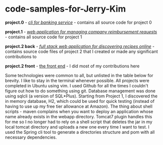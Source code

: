 # code-samples-for-Jerry-Kim

**project.0** - [*cli for banking service*](https://github.com/jbki/elbancomuchapasta) - contains all source code for project 0

**project.1** - [*web application for managing company reimbursement requests*](https://github.com/jbki/ERS) - contains all source code for project 1

**project.2 back** - [*full stack web application for discovering recipes online*](https://github.com/1808-Aug13-Java/lesoptimates.project2.backend) - contains source code files of project 2 that I created or made any significant contributions to 

**project.2 front** - [the front end](https://github.com/1808-Aug13-Java/lesoptimates.project2.frontend) - I did most of my contributions here

Some technologies were common to all, but unlisted in the table below for brevity. I like to stay in the terminal whenever possible. All projects were completed in Ubuntu using vim. I used Github for all the times I couldn't figure out how to do something using git. Database management was done using sqlcli (a version of SQL\*Plus). Starting from Project 1, I discovered the in memory database, H2, which could be used for quick testing (instead of having to use up my free tier allowance at Amazon). The thing about shell scripts - maven complains when you want to deploy an application whose name already exists in the webapp directory. Tomcat7 plugin handles this for me so I no longer had to rely on a shell script that deletes the jar in my local tomcat directory and uploads a new one every time I want to test. I used the Spring cli tool to generate a directories structure and pom with all necessary dependencies. 
